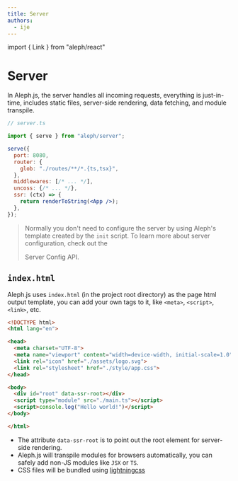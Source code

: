 ```yaml
---
title: Server
authors:
  - ije
---
```


import { Link } from "aleph/react"

# Server

In Aleph.js, the server handles all incoming requests, everything is
just-in-time, includes static files, server-side rendering, data fetching, and
module transpile.

```jsx
// server.ts

import { serve } from "aleph/server";

serve({
  port: 8080,
  router: {
    glob: "./routes/**/*.{ts,tsx}",
  },
  middlewares: [/* ... */],
  uncoss: {/* ... */},
  ssr: (ctx) => {
    return renderToString(<App />);
  },
});
```

> Normally you don't need to configure the server by using Aleph's template
> created by the `init` script. To learn more about server configuration, check
> out the
>
> <Link to="/docs/api-reference/server-config">Server Config API</Link>.

## `index.html`

Aleph.js uses `index.html` (in the project root directory) as the page html
output template, you can add your own tags to it, like `<meta>`, `<script>`,
`<link>`, etc.

```html
<!DOCTYPE html>
<html lang="en">

<head>
  <meta charset="UTF-8">
  <meta name="viewport" content="width=device-width, initial-scale=1.0">
  <link rel="icon" href="./assets/logo.svg">
  <link rel="stylesheet" href="./style/app.css">
</head>

<body>
  <div id="root" data-ssr-root></div>
  <script type="module" src="./main.ts"></script>
  <script>console.log("Hello world!")</script>
</body>

</html>
```

- The attribute `data-ssr-root` is to point out the root element for server-side
  rendering.
- Aleph.js will transpile modules for browsers automatically, you can safely add
  non-JS modules like `JSX` or `TS`.
- CSS files will be bundled using [lightningcss](https://lightningcss.dev/)
